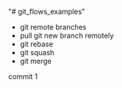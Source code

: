 "# git_flows_examples" 

- git remote branches
- pull git new branch remotely
- git rebase
- git squash
- git merge 

commit 1